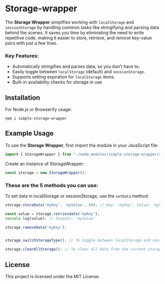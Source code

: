 # Storage-wrapper

The **Storage Wrapper** simplifies working with `localStorage` and `sessionStorage` by handling common tasks like stringifying and parsing data behind the scenes. It saves you time by eliminating the need to write repetitive code, making it easier to store, retrieve, and remove key-value pairs with just a few lines.

### Key Features:
- Automatically stringifies and parses data, so you don’t have to.
- Easily toggle between `localStorage` (default) and `sessionStorage`.
- Supports setting expiration for `localStorage` items.
- Built-in availability checks for storage in use


## Installation 

For Node.js or Browserify usage:

```
npm i simple-storage-wrapper
```

## Example Usage

To use the **Storage Wrapper**, first import the module in your JavaScript file:

```javascript
import { StorageWrapper } from "./node_modules/simple-storage-wrapper/storageWrapper/storageWrapper.js";
```

Create an instance of StorageWrapper:

```javascript
const storage = new StorageWrapper();
```

### These are the 5 methods you can use:

To set data in localStorage or sessionStorage, use the `setData` method:

```javascript
storage.storeData('myKey', 'myValue', 60); // Key: 'myKey', Value: 'myValue', Expiration: 60 seconds

const value = storage.retrievdate('myKey');
console.log(value); // Outputs: 'myValue'

storage.removeData('myKey');


storage.switchStorageType(); // To toggle between localStorage and sessionStorage

storage.clearAllStorage(); // To clear all data from the current storage
```


## License

This project is licensed under the MIT License.

